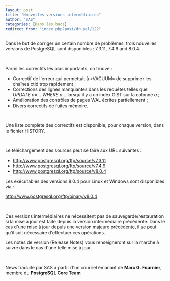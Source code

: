 ```yaml
---
layout: post
title: "Nouvelles versions intermédiaires"
author: "SAS"
categories: [Dans les bacs]
redirect_from: "index.php?post/drupal/122"
---
```



<p></p>

<!--more-->


<par>

Dans le but de corriger un certain nombre de problèmes, trois nouvelles versions de PostgreSQL sont disponibles&nbsp;: 7.3.11, 7.4.9 and 8.0.4.

</par>

<br />

<par>

Parmi les correctifs les plus importants, on trouve&nbsp;:

<ul>

<li> Correctif de l'erreur qui permettait à «VACUUM» de supprimer les chaînes ctid trop rapidement&nbsp;;

</li>

<li> Corrections des lignes manquantes dans les requêtes telles que <em>UPDATE a=... WHERE a...</em> lorsqu'il y a un index GiST sur la colonne <em>a</em>&nbsp;;

</li>

<li> Amélioration des contrôles de pages WAL écrites partiellement&nbsp;;

</li>

<li> Divers correctifs de fuites mémoire.

</li>

</ul>

</par>

<br />

<par>

Une liste complète des correctifs est disponible, pour chaque version, dans le fichier HISTORY.

</par>

<br />

<par>

Le téléchargement des sources peut se faire aux URL suivantes&nbsp;:

<ul>

<li> <a href="http://www.postgresql.org/ftp/source/v7.3.11">http://www.postgresql.org/ftp/source/v7.3.11</a>

</li>

<li> <a href="http://www.postgresql.org/ftp/source/v7.4.9">http://www.postgresql.org/ftp/source/v7.4.9</a>

</li>

<li> <a href="http://www.postgresql.org/ftp/source/v8.0.4">http://www.postgresql.org/ftp/source/v8.0.4</a>

</li>

</ul>

</par>

<par>

Les exécutables des versions 8.0.4 pour Linux et Windows sont disponibles via&nbsp;:

<a href="http://www.postgresql.org/ftp/binary/v8.0.4">http://www.postgresql.org/ftp/binary/v8.0.4</a>

</par>

<br />

<par>

Ces versions intermédiaires ne nécessitent pas de sauvegarde/restauration si la mise à jour est faite depuis la version intermédiaire précédente. Dans le cas d'une mise à jour depuis une version majeure précédente, il se peut qu'il soit nécessaire d'effectuer ces opérations.

Les notes de version (Release Notes) vous renseigneront sur la marche à suivre dans le cas d'une telle mise à jour.

</par>

<br />

<par>

News traduite par SAS à partir d'un courriel émanant de <strong>Marc G. Fournier</strong>, membre du <strong>PostgreSQL Core Team</strong>

</par>